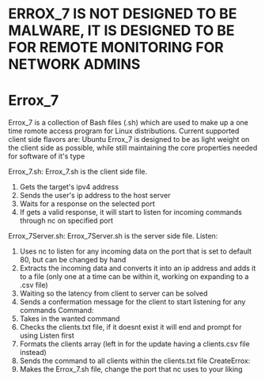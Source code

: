 # ERROX_7 IS NOT DESIGNED TO BE MALWARE, IT IS DESIGNED TO BE FOR REMOTE MONITORING FOR NETWORK ADMINS

# Errox_7
Errox_7 is a collection of Bash files (.sh) which are used to make up a one time romote access program for Linux distributions. Current supported client side flavors are: Ubuntu
Errox_7 is designed to be as light weight on the client side as possible, while still maintaining the core properties needed for software of it's type

Errox_7.sh:
  Errox_7.sh is the client side file.
  1) Gets the target's ipv4 address
  2) Sends the user's ip address to the host server
  3) Waits for a response on the selected port
  4) If gets a valid response, it will start to listen for incoming commands through nc on specified port

Errox_7Server.sh:
  Errox_7Server.sh is the server side file.
  Listen:
  1) Uses nc to listen for any incoming data on the port that is set to default 80, but can be changed by hand
  2) Extracts the incoming data and converts it into an ip address and adds it to a file (only one at a time can be within it, working on expanding to a .csv file)
  3) Waiting so the latency from client to server can be solved
  4) Sends a confermation message for the client to start listening for any commands
  Command:
  1) Takes in the wanted command
  2) Checks the clients.txt file, if it doesnt exist it will end and prompt for using Listen first
  3) Formats the clients array (left in for the update having a clients.csv file instead)
  4) Sends the command to all clients within the clients.txt file
  CreateErrox:
  1) Makes the Errox_7.sh file, change the port that nc uses to your liking
